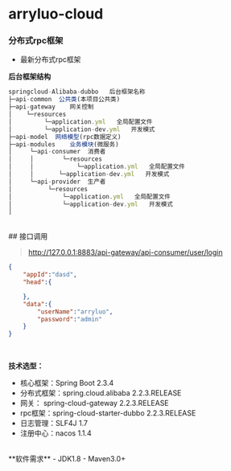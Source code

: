 # arryluo-cloud
### 分布式rpc框架
- 最新分布式rpc框架

**后台框架结构**
``` js
springcloud-Alibaba-dubbo   后台框架名称
├─api-common  公共类(本项目公共类)   
├─api-gateway    网关控制
│    └─resources 
│         └─application.yml   全局配置文件
│         └─application-dev.yml   开发模式
├─api-model  网络模型(rpc数据定义)
├─api-modules    业务模块(微服务)
│     └─api-consumer  消费者
│     │        └─resources
│     │            └─application.yml   全局配置文件
│     │       └─application-dev.yml   开发模式
│     └─api-provider  生产者
│          └─resources
│              └─application.yml   全局配置文件
│              └─application-dev.yml   开发模式
│ 
```

<br>
## 接口调用

> http://127.0.0.1:8883/api-gateway/api-consumer/user/login

``` json
{
    "appId":"dasd",
    "head":{

    },
    "data":{
        "userName":"arryluo",
        "password":"admin"
    }
}
```


<br>

**技术选型：**
- 核心框架：Spring Boot 2.3.4
- 分布式框架：spring.cloud.alibaba 2.2.3.RELEASE
- 网关：    spring-cloud-gateway 2.2.3.RELEASE
- rpc框架：spring-cloud-starter-dubbo 2.2.3.RELEASE
- 日志管理：SLF4J 1.7
- 注册中心：nacos 1.1.4

<br>
**软件需求** 
- JDK1.8
- Maven3.0+
